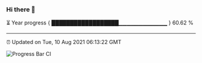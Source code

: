 ### Hi there 👋

⏳ Year progress { ██████████████████▁▁▁▁▁▁▁▁▁▁▁▁ } 60.62 %

---

⏰ Updated on Tue, 10 Aug 2021 06:13:22 GMT

![Progress Bar CI](https://github.com/liununu/liununu/workflows/Progress%20Bar%20CI/badge.svg)
